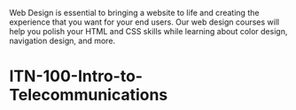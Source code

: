 Web Design is essential to bringing a website to life and creating the experience that you want for your end users. 
Our web design courses will help you polish your HTML and CSS skills while learning about color design, navigation design, and more.

# ITN-100-Intro-to-Telecommunications
